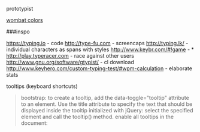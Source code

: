 prototypist

[wombat colors](http://files.werx.dk/wombat.vim)

###inspo

<https://typing.io> - code
<http://type-fu.com> - screencaps
<http://typing.lk/> - individual characters as spans with styles
<http://www.keybr.com/#!game> - *
<http://play.typeracer.com> - race against other users
<http://www.gnu.org/software/gtypist/> - cl download
<http://www.keyhero.com/custom-typing-test/#wpm-calculation> - elaborate stats


tooltips (keyboard shortcuts)
>bootstrap: to create a tooltip, add the data-toggle="tooltip" attribute to an element.
Use the title attribute to specify the text that should be displayed inside the tooltip
initialized with jQuery: select the specified element and call the tooltip() method.
enable all tooltips in the document:

>    <script>
    $(document).ready(function(){
        $('[data-toggle="tooltip"]').tooltip();
    });
    </script>

tag comments with fixme/optimize/todo (rake notes)

custom index on user in migration only, need schema persistence? look into "structure.sql" TODO

400 AND 700 weight monospace gfont. need both ?

[delayed fading placeholder text](https://css-tricks.com/hang-on-placeholders/)
[placeholder slides right](http://css-plus.com/2011/09/make-the-input-placeholder-user-friendly/)

[validate input as it's entered](http://newforms.readthedocs.org/en/latest/react_client.html#interactive-form-validation)

[cursor in editable div](http://jsfiddle.net/timdown/vXnCM/)

[upload icon cursor styling](http://jsfiddle.net/gKVKm/36/)
[cleaner ^^](http://stackoverflow.com/questions/21842274/cross-browser-custom-styling-for-file-upload-button/21842275#21842275)

[hotkeys and focus definition](http://chrispearce.co/exploring-hotkeys-and-focus-in-react/)

[accessibility](http://www.w3.org/WAI/intro/aria)

<em>  Renders as emphasized text
